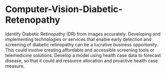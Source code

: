 # Computer-Vision-Diabetic-Retenopathy
Identify Diabetic Retinopathy (DR) from images accurately. Developing and implementing technologies or services that enable early detection and screening of diabetic retinopathy can be a lucrative business opportunity. This could involve creating affordable and accessible screening tools or telemedicine solutions. Develop a model using health case data to forecast disease, so that it could aid resource allocation and proactive health case measure.
